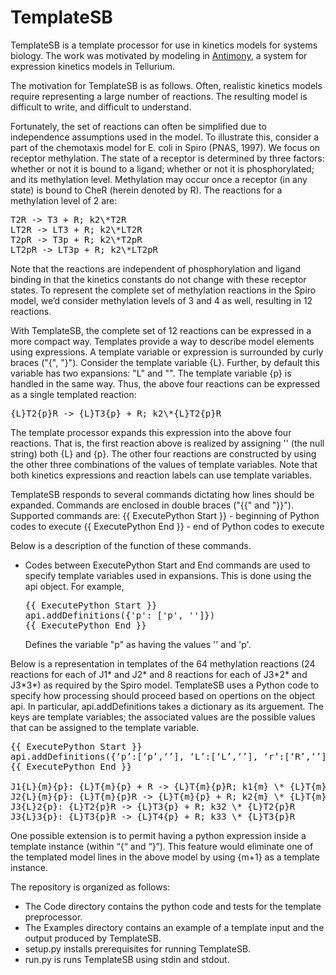 # TemplateSB
TemplateSB is a template processor 
for use in kinetics models for systems biology.
The work was motivated by modeling in [Antimony](http://antimony.sourceforge.net/), a system for expression kinetics models in Tellurium.

The motivation for TemplateSB is as follows. Often, realistic kinetics models require representing a large number of reactions. The resulting model is difficult to write, and difficult to understand.

Fortunately, the set of reactions can often be simplified due to independence assumptions used in the model. 
To illustrate this, consider a part of the chemotaxis model for E. coli in Spiro (PNAS, 1997). 
We focus on receptor methylation. The state of a receptor is determined by three factors: whether or not it is bound to a ligand; whether or not it is phosphorylated; and its methylation level. Methylation may occur once a receptor (in any state) is bound to CheR (herein denoted by R). The reactions for a methylation level of 2 are:

<pre>
T2R -> T3 + R; k2\*T2R
LT2R -> LT3 + R; k2\*LT2R
T2pR -> T3p + R; k2\*T2pR
LT2pR -> LT3p + R; k2\*LT2pR
</pre>
  
Note that the reactions are independent of phosphorylation and ligand binding in that the kinetics constants do not change with these receptor states. To represent the complete set of methylation reactions in the Spiro model, we’d consider methylation levels of 3 and 4 as well, resulting in 12 reactions.

With TemplateSB, the complete set of 12 reactions can be expressed in a more compact way. 
Templates provide a way to describe model elements using expressions.
A template variable or expression is surrounded by curly braces ("{", "}").
Consider the template variable {L}.
Further, by default this variable has two expansions: "L" and "".
The template variable {p} is handled in the same way.
Thus, the above four reactions can be expressed as a single templated reaction:

<pre>
{L}T2{p}R -> {L}T3{p} + R; k2\*{L}T2{p}R
</pre>

The template processor expands this expression into the above four reactions.
That is, the first reaction above is realized by assigning '' (the null string) both {L} and {p}. 
The other four reactions are constructed by using the other three combinations of the values of template variables. Note that both kinetics expressions and reaction labels can use template variables.

TemplateSB responds to several commands dictating how lines should be expanded.
Commands are enclosed in double braces ("{{" and "}}"). Supported commands are:
{{ ExecutePython Start }} - beginning of Python codes to execute
{{ ExecutePython End }} - end of Python codes to execute

Below is a description of the function of these commands.

- Codes between ExecutePython Start and End commands are used to specify template variables used in expansions.
  This is done using the api object. For example,
  <pre>
  {{ ExecutePython Start }}
  api.addDefinitions({'p': ['p', '']})
  {{ ExecutePython End }}
  </pre>
  Defines the variable "p" as having the values '' and 'p'.

Below is a representation in templates of the 64 methylation 
reactions (24 reactions for each of
J1\* and J2\* and 8 reactions for each of 
J3\*2\* and J3\*3\*) as required by the Spiro model.
TemplateSB uses a Python code to specify how processing should proceed
based on opertions on the object api.
In particular, api.addDefinitions takes a dictionary as its arguement.
The keys are template variables; the associated values are the possible
values that can be assigned to the template variable.

<pre>
{{ ExecutePython Start }}
api.addDefinitions({‘p’:[‘p’,‘’], ‘L’:[‘L’,‘’], ‘r’:[‘R’,‘’], ‘m’:[‘2’, ‘3’, ‘4’]})
{{ ExecutePython End }}
 
J1{L}{m}{p}: {L}T{m}{p} + R -> {L}T{m}{p}R; k1{m} \* {L}T{m}{p} \* R
J2{L}{m}{p}: {L}T{m}{p}R -> {L}T{m}{p} + R; k2{m} \* {L}T{m}{p}R
J3{L}2{p}: {L}T2{p}R -> {L}T3{p} + R; k32 \* {L}T2{p}R
J3{L}3{p}: {L}T3{p}R -> {L}T4{p} + R; k33 \* {L}T3{p}R
</pre>

One possible extension is to permit having a python expression inside a template instance (within “{“ and “}”). This feature would eliminate one of the templated model lines in the above model by using {m+1} as a template instance.

The repository is organized as follows:

*  The Code directory contains the python code and tests for the template preprocessor.
*  The Examples directory contains an example of a template input and the output produced by TemplateSB.
*  setup.py installs prerequisites for running TemplateSB.
*  run.py is runs TemplateSB using stdin and stdout.
